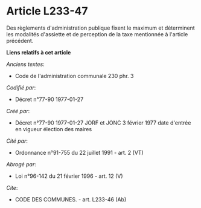 # Article L233-47

Des règlements d'administration publique fixent le maximum et déterminent les modalités d'assiette et de perception de la
taxe mentionnée à l'article précédent.

**Liens relatifs à cet article**

_Anciens textes_:

  - Code de l'administration communale 230 phr. 3

_Codifié par_:

  - Décret n°77-90 1977-01-27

_Créé par_:

  - Décret n°77-90 1977-01-27 JORF et JONC 3 février 1977 date d'entrée en vigueur élection des maires

_Cité par_:

  - Ordonnance n°91-755 du 22 juillet 1991 - art. 2 (VT)

_Abrogé par_:

  - Loi n°96-142 du 21 février 1996 - art. 12 (V)

_Cite_:

  - CODE DES COMMUNES. - art. L233-46 (Ab)
